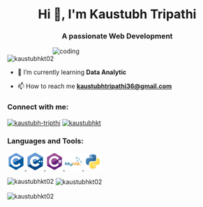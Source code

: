 <h1 align="center">Hi 👋, I'm Kaustubh Tripathi</h1>
<h3 align="center">A passionate Web Development</h3>

<img align="right" alt="coding" width="400" scr="https://github.com/KaustubhKT02/Kaustubh_Tripathi/blob/main/giphy.gif">

<p align="left"> <img src="https://komarev.com/ghpvc/?username=kaustubhkt02&label=Profile%20views&color=0e75b6&style=flat" alt="kaustubhkt02" /> </p>

- 🌱 I’m currently learning **Data Analytic**

- 📫 How to reach me **kaustubhtripathi36@gmail.com**

<h3 align="left">Connect with me:</h3>
<p align="left">
<a href="https://linkedin.com/in/kaustubh-tripthi" target="blank"><img align="center" src="https://raw.githubusercontent.com/rahuldkjain/github-profile-readme-generator/master/src/images/icons/Social/linked-in-alt.svg" alt="kaustubh-tripthi" height="30" width="40" /></a>
<a href="https://instagram.com/kaustubhkt" target="blank"><img align="center" src="https://raw.githubusercontent.com/rahuldkjain/github-profile-readme-generator/master/src/images/icons/Social/instagram.svg" alt="kaustubhkt" height="30" width="40" /></a>
</p>

<h3 align="left">Languages and Tools:</h3>
<p align="left"> <a href="https://www.cprogramming.com/" target="_blank" rel="noreferrer"> <img src="https://raw.githubusercontent.com/devicons/devicon/master/icons/c/c-original.svg" alt="c" width="40" height="40"/> </a> <a href="https://www.w3schools.com/cpp/" target="_blank" rel="noreferrer"> <img src="https://raw.githubusercontent.com/devicons/devicon/master/icons/cplusplus/cplusplus-original.svg" alt="cplusplus" width="40" height="40"/> </a> <a href="https://www.w3schools.com/cs/" target="_blank" rel="noreferrer"> <img src="https://raw.githubusercontent.com/devicons/devicon/master/icons/csharp/csharp-original.svg" alt="csharp" width="40" height="40"/> </a> <a href="https://www.mysql.com/" target="_blank" rel="noreferrer"> <img src="https://raw.githubusercontent.com/devicons/devicon/master/icons/mysql/mysql-original-wordmark.svg" alt="mysql" width="40" height="40"/> </a> <a href="https://www.python.org" target="_blank" rel="noreferrer"> <img src="https://raw.githubusercontent.com/devicons/devicon/master/icons/python/python-original.svg" alt="python" width="40" height="40"/> </a> </p>

<p><img align="left" src="https://github-readme-stats.vercel.app/api/top-langs?username=kaustubhkt02&show_icons=true&locale=en&layout=compact" alt="kaustubhkt02" /></p>

<p>&nbsp;<img align="center" src="https://github-readme-stats.vercel.app/api?username=kaustubhkt02&show_icons=true&locale=en" alt="kaustubhkt02" /></p>

<p><img align="center" src="https://github-readme-streak-stats.herokuapp.com/?user=kaustubhkt02&" alt="kaustubhkt02" /></p>
